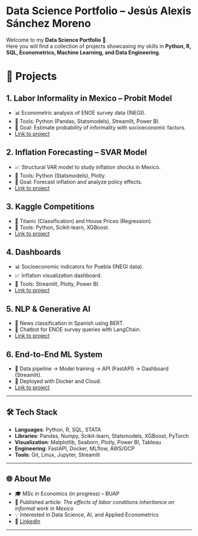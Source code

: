 # Data Science Portfolio – Jesús Alexis Sánchez Moreno

Welcome to my **Data Science Portfolio** 🚀.  
Here you will find a collection of projects showcasing my skills in **Python, R, SQL, Econometrics, Machine Learning, and Data Engineering**.  

# 📂 Projects

## 1. Labor Informality in Mexico – Probit Model
- 📊 Econometric analysis of ENOE survey data (INEGI).
- 🔧 Tools: Python (Pandas, Statsmodels), Streamlit, Power BI.
- 🎯 Goal: Estimate probability of informality with socioeconomic factors.
- [Link to project](./01_informalidad_probit/)

## 2. Inflation Forecasting – SVAR Model
- 📈 Structural VAR model to study inflation shocks in Mexico.
- 🔧 Tools: Python (Statsmodels), Plotly.
- 🎯 Goal: Forecast inflation and analyze policy effects.
- [Link to project](./02_inflacion_svar/)

## 3. Kaggle Competitions
- 🏅 Titanic (Classification) and House Prices (Regression).
- 🔧 Tools: Python, Scikit-learn, XGBoost.
- [Link to project](./03_kaggle_competitions/)

## 4. Dashboards
- 📊 Socioeconomic indicators for Puebla (INEGI data).
- 📈 Inflation visualization dashboard.
- 🔧 Tools: Streamlit, Plotly, Power BI.
- [Link to project](./04_dashboards/)

## 5. NLP & Generative AI
- 📰 News classification in Spanish using BERT.
- 🤖 Chatbot for ENOE survey queries with LangChain.
- [Link to project](./05_nlp_projects/)

## 6. End-to-End ML System
- 🔄 Data pipeline → Model training → API (FastAPI) → Dashboard (Streamlit).
- 🐳 Deployed with Docker and Cloud.
- [Link to project](./06_end_to_end_project/)

---

## 🛠️ Tech Stack
- **Languages**: Python, R, SQL, STATA
- **Libraries**: Pandas, Numpy, Scikit-learn, Statsmodels, XGBoost, PyTorch
- **Visualization**: Matplotlib, Seaborn, Plotly, Power BI, Tableau
- **Engineering**: FastAPI, Docker, MLflow, AWS/GCP
- **Tools**: Git, Linux, Jupyter, Streamlit

---

## 🌐 About Me
- 🎓 MSc in Economics (in progress) – BUAP
- 📑 Published article: *The effects of labor conditions inheritance on informal work in Mexico*
- 💡 Interested in Data Science, AI, and Applied Econometrics
- 🔗 [LinkedIn](https://www.linkedin.com/in/jesús-alexis-sánchez-moreno-b64694247/)

---
